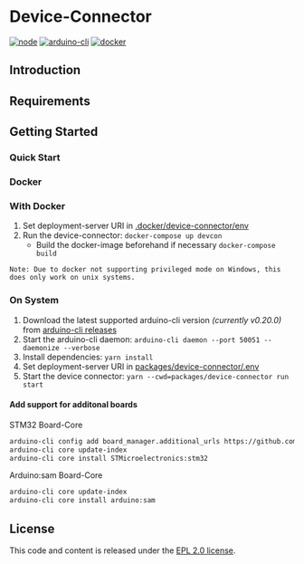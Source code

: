 
# Device-Connector

[![node](https://img.shields.io/badge/node-%3E%3D%2016.5.0-success)](https://nodejs.org/en/blog/release/v16.5.0/)
[![arduino-cli](https://img.shields.io/badge/arduino--cli-0.20.0-00979C)](https://github.com/arduino/arduino-cli/releases/tag/0.20.0)
[![docker](https://img.shields.io/badge/Docker-Support-2496ED?logo=docker)](https://https://docker.com/)

## Introduction

## Requirements

## Getting Started

### Quick Start

### Docker

### With Docker

1. Set deployment-server URI in [.docker/device-connector/env](.docker/device-connector/env)
2. Run the device-connector: `docker-compose up devcon`
    - Build the docker-image beforehand if necessary `docker-compose build`

`Note: Due to docker not supporting privileged mode on Windows, this does only work on unix systems.`

### On System

1. Download the latest supported arduino-cli version _(currently v0.20.0)_ from [arduino-cli releases](https://github.com/arduino/arduino-cli/releases/tag/0.20.0)
2. Start the arduino-cli daemon: `arduino-cli daemon --port 50051 --daemonize --verbose`
3. Install dependencies: `yarn install`
4. Set deployment-server URI in [packages/device-connector/.env](packages/device-connector/.env)
5. Start the device connector: `yarn --cwd=packages/device-connector run start`

#### Add support for additonal boards

STM32 Board-Core

```bash
arduino-cli config add board_manager.additional_urls https://github.com/stm32duino/BoardManagerFiles/raw/main/package_stmicroelectronics_index.json
arduino-cli core update-index
arduino-cli core install STMicroelectronics:stm32
```

Arduino:sam Board-Core

```bash
arduino-cli core update-index
arduino-cli core install arduino:sam
```

## License

This code and content is released under the [EPL 2.0 license](https://github.com/eclipsesource/cdtcloud-deploymentserver/blob/main/LICENSE).
